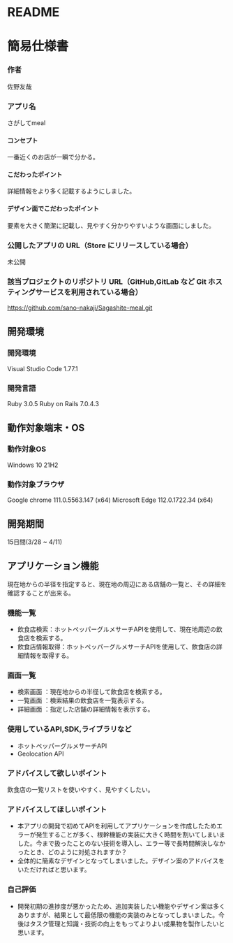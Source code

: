 # README
# 簡易仕様書

### 作者
佐野友哉

### アプリ名
さがしてmeal

#### コンセプト
一番近くのお店が一瞬で分かる。

#### こだわったポイント
詳細情報をより多く記載するようにしました。

#### デザイン面でこだわったポイント
要素を大きく簡潔に記載し、見やすく分かりやすいような画面にしました。


### 公開したアプリの URL（Store にリリースしている場合）
未公開

### 該当プロジェクトのリポジトリ URL（GitHub,GitLab など Git ホスティングサービスを利用されている場合）
https://github.com/sano-nakaji/Sagashite-meal.git


## 開発環境
### 開発環境
Visual Studio Code 1.77.1

### 開発言語
Ruby 3.0.5
Ruby on Rails 7.0.4.3

## 動作対象端末・OS
### 動作対象OS
Windows 10 21H2

### 動作対象ブラウザ
Google chrome 111.0.5563.147 (x64)
Microsoft Edge 112.0.1722.34 (x64)


## 開発期間
15日間(3/28 ~ 4/11)


## アプリケーション機能
現在地からの半径を指定すると、現在地の周辺にある店舗の一覧と、その詳細を確認することが出来る。

### 機能一覧
- 飲食店検索：ホットペッパーグルメサーチAPIを使用して、現在地周辺の飲食店を検索する。
- 飲食店情報取得：ホットペッパーグルメサーチAPIを使用して、飲食店の詳細情報を取得する。

### 画面一覧
- 検索画面 ：現在地からの半径して飲食店を検索する。
- 一覧画面 ：検索結果の飲食店を一覧表示する。
- 詳細画面 ：指定した店舗の詳細情報を表示する。

### 使用しているAPI,SDK,ライブラリなど
- ホットペッパーグルメサーチAPI
- Geolocation API

### アドバイスして欲しいポイント
飲食店の一覧リストを使いやすく、見やすくしたい。

### アドバイスしてほしいポイント
- 本アプリの開発で初めてAPIを利用してアプリケーションを作成したためエラーが発生することが多く、根幹機能の実装に大きく時間を割いてしまいました。今まで扱ったことのない技術を導入し、エラー等で長時間解決しなかったとき、どのように対処されますか？
- 全体的に簡素なデザインとなってしまいました。デザイン案のアドバイスをいただければと思います。


### 自己評価
- 開発初期の進捗度が悪かったため、追加実装したい機能やデザイン案は多くありますが、結果として最低限の機能の実装のみとなってしまいました。今後はタスク管理と知識・技術の向上をもってよりよい成果物を製作したいと思います。